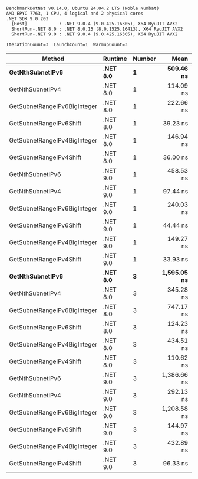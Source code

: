 ```

BenchmarkDotNet v0.14.0, Ubuntu 24.04.2 LTS (Noble Numbat)
AMD EPYC 7763, 1 CPU, 4 logical and 2 physical cores
.NET SDK 9.0.203
  [Host]            : .NET 9.0.4 (9.0.425.16305), X64 RyuJIT AVX2
  ShortRun-.NET 8.0 : .NET 8.0.15 (8.0.1525.16413), X64 RyuJIT AVX2
  ShortRun-.NET 9.0 : .NET 9.0.4 (9.0.425.16305), X64 RyuJIT AVX2

IterationCount=3  LaunchCount=1  WarmupCount=3  

```
| Method                       | Runtime  | Number | Mean        | Error      | StdDev    | Min         | Max         | Gen0   | Allocated |
|----------------------------- |--------- |------- |------------:|-----------:|----------:|------------:|------------:|-------:|----------:|
| **GetNthSubnetIPv6**             | **.NET 8.0** | **1**      |   **509.46 ns** | **103.628 ns** |  **5.680 ns** |   **504.11 ns** |   **515.43 ns** | **0.0410** |     **696 B** |
| GetNthSubnetIPv4             | .NET 8.0 | 1      |   114.09 ns |  35.070 ns |  1.922 ns |   111.89 ns |   115.47 ns | 0.0095 |     160 B |
| GetSubnetRangeIPv6BigInteger | .NET 8.0 | 1      |   222.66 ns |  62.651 ns |  3.434 ns |   219.32 ns |   226.19 ns | 0.0257 |     432 B |
| GetSubnetRangeIPv6Shift      | .NET 8.0 | 1      |    39.23 ns |  14.822 ns |  0.812 ns |    38.29 ns |    39.72 ns | 0.0095 |     160 B |
| GetSubnetRangeIPv4BigInteger | .NET 8.0 | 1      |   146.94 ns |   7.996 ns |  0.438 ns |   146.45 ns |   147.29 ns | 0.0124 |     208 B |
| GetSubnetRangeIPv4Shift      | .NET 8.0 | 1      |    36.00 ns |  19.527 ns |  1.070 ns |    34.78 ns |    36.78 ns | 0.0105 |     176 B |
| GetNthSubnetIPv6             | .NET 9.0 | 1      |   458.53 ns |  17.165 ns |  0.941 ns |   457.45 ns |   459.17 ns | 0.0381 |     640 B |
| GetNthSubnetIPv4             | .NET 9.0 | 1      |    97.44 ns |   6.486 ns |  0.355 ns |    97.03 ns |    97.68 ns | 0.0095 |     160 B |
| GetSubnetRangeIPv6BigInteger | .NET 9.0 | 1      |   240.03 ns |  39.208 ns |  2.149 ns |   237.66 ns |   241.86 ns | 0.0257 |     432 B |
| GetSubnetRangeIPv6Shift      | .NET 9.0 | 1      |    44.44 ns |  13.157 ns |  0.721 ns |    43.84 ns |    45.24 ns | 0.0095 |     160 B |
| GetSubnetRangeIPv4BigInteger | .NET 9.0 | 1      |   149.27 ns |  15.200 ns |  0.833 ns |   148.38 ns |   150.02 ns | 0.0124 |     208 B |
| GetSubnetRangeIPv4Shift      | .NET 9.0 | 1      |    33.93 ns |   2.751 ns |  0.151 ns |    33.80 ns |    34.10 ns | 0.0105 |     176 B |
| **GetNthSubnetIPv6**             | **.NET 8.0** | **3**      | **1,595.05 ns** | **119.685 ns** |  **6.560 ns** | **1,588.49 ns** | **1,601.61 ns** | **0.1278** |    **2168 B** |
| GetNthSubnetIPv4             | .NET 8.0 | 3      |   345.28 ns |  63.188 ns |  3.464 ns |   343.11 ns |   349.28 ns | 0.0286 |     480 B |
| GetSubnetRangeIPv6BigInteger | .NET 8.0 | 3      |   747.17 ns |  81.450 ns |  4.465 ns |   744.19 ns |   752.31 ns | 0.0772 |    1296 B |
| GetSubnetRangeIPv6Shift      | .NET 8.0 | 3      |   124.23 ns |  27.581 ns |  1.512 ns |   122.66 ns |   125.67 ns | 0.0286 |     480 B |
| GetSubnetRangeIPv4BigInteger | .NET 8.0 | 3      |   434.51 ns |   6.589 ns |  0.361 ns |   434.17 ns |   434.89 ns | 0.0372 |     624 B |
| GetSubnetRangeIPv4Shift      | .NET 8.0 | 3      |   110.62 ns |  29.366 ns |  1.610 ns |   108.76 ns |   111.59 ns | 0.0315 |     528 B |
| GetNthSubnetIPv6             | .NET 9.0 | 3      | 1,386.66 ns | 239.511 ns | 13.128 ns | 1,371.58 ns | 1,395.57 ns | 0.1183 |    2000 B |
| GetNthSubnetIPv4             | .NET 9.0 | 3      |   292.13 ns |  17.310 ns |  0.949 ns |   291.50 ns |   293.22 ns | 0.0286 |     480 B |
| GetSubnetRangeIPv6BigInteger | .NET 9.0 | 3      | 1,208.58 ns |  67.242 ns |  3.686 ns | 1,205.07 ns | 1,212.42 ns | 0.0763 |    1296 B |
| GetSubnetRangeIPv6Shift      | .NET 9.0 | 3      |   144.97 ns |  41.462 ns |  2.273 ns |   143.54 ns |   147.59 ns | 0.0286 |     480 B |
| GetSubnetRangeIPv4BigInteger | .NET 9.0 | 3      |   432.89 ns |  26.079 ns |  1.429 ns |   431.77 ns |   434.50 ns | 0.0372 |     624 B |
| GetSubnetRangeIPv4Shift      | .NET 9.0 | 3      |    96.33 ns |  24.621 ns |  1.350 ns |    94.95 ns |    97.65 ns | 0.0315 |     528 B |
